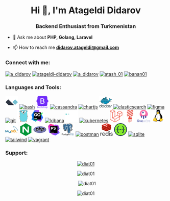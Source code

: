 <h1 align="center">Hi 👋, I'm Atageldi Didarov</h1>
<h3 align="center">Backend Enthusiast from Turkmenistan</h3>

- 💬 Ask me about **PHP, Golang, Laravel**

- 📫 How to reach me **didarov.atageldi@gmail.com**

<h3 align="left">Connect with me:</h3>
<p align="left">
<a href="https://twitter.com/a_didarov" target="blank"><img align="center" src="https://raw.githubusercontent.com/rahuldkjain/github-profile-readme-generator/master/src/images/icons/Social/twitter.svg" alt="a_didarov" height="30" width="40"/></a>
<a href="https://linkedin.com/in/atageldi-didarov" target="blank"><img align="center" src="https://raw.githubusercontent.com/rahuldkjain/github-profile-readme-generator/master/src/images/icons/Social/linked-in-alt.svg" alt="atageldi-didarov" height="30" width="40"/></a>
<a href="https://instagram.com/a_didarov" target="blank"><img align="center" src="https://raw.githubusercontent.com/rahuldkjain/github-profile-readme-generator/master/src/images/icons/Social/instagram.svg" alt="a_didarov" height="30" width="40"/></a>
<a href="https://www.hackerrank.com/atash_01" target="blank"><img align="center" src="https://raw.githubusercontent.com/rahuldkjain/github-profile-readme-generator/master/src/images/icons/Social/hackerrank.svg" alt="atash_01" height="30" width="40"/></a>
<a href="https://codeforces.com/profile/banan01" target="blank"><img align="center" src="https://raw.githubusercontent.com/rahuldkjain/github-profile-readme-generator/master/src/images/icons/Social/codeforces.svg" alt="banan01" height="30" width="40"/></a>
</p>

<h3 align="left">Languages and Tools:</h3>
<p align="left">
<a href="https://alpinejs.dev" target="_blank" rel="noreferrer"><img src="https://raw.githubusercontent.com/devicons/devicon/master/icons/alpinejs/alpinejs-original.svg" alt="alpinejs" width="40" height="40"/></a>
<a href="https://www.gnu.org/software/bash" target="_blank" rel="noreferrer"><img src="https://www.vectorlogo.zone/logos/gnu_bash/gnu_bash-icon.svg" alt="bash" width="40" height="40"/></a>
<a href="https://getbootstrap.com" target="_blank" rel="noreferrer"><img src="https://raw.githubusercontent.com/devicons/devicon/master/icons/bootstrap/bootstrap-plain-wordmark.svg" alt="bootstrap" width="40" height="40"/></a>
<a href="https://cassandra.apache.org" target="_blank" rel="noreferrer"><img src="https://www.vectorlogo.zone/logos/apache_cassandra/apache_cassandra-icon.svg" alt="cassandra" width="40" height="40"/></a>
<a href="https://www.chartjs.org" target="_blank" rel="noreferrer"><img src="https://www.chartjs.org/media/logo-title.svg" alt="chartjs" width="40" height="40"/></a>
<a href="https://www.docker.com" target="_blank" rel="noreferrer"><img src="https://raw.githubusercontent.com/devicons/devicon/master/icons/docker/docker-original-wordmark.svg" alt="docker" width="40" height="40"/></a>
<a href="https://www.elastic.co" target="_blank" rel="noreferrer"><img src="https://www.vectorlogo.zone/logos/elastic/elastic-icon.svg" alt="elasticsearch" width="40" height="40"/></a>
<a href="https://www.figma.com" target="_blank" rel="noreferrer"><img src="https://www.vectorlogo.zone/logos/figma/figma-icon.svg" alt="figma" width="40" height="40"/></a>
<a href="https://git-scm.com" target="_blank" rel="noreferrer"><img src="https://www.vectorlogo.zone/logos/git-scm/git-scm-icon.svg" alt="git" width="40" height="40"/></a>
<a href="https://golang.org" target="_blank" rel="noreferrer"><img src="https://raw.githubusercontent.com/devicons/devicon/master/icons/go/go-original.svg" alt="go" width="40" height="40"/></a>
<a href="https://www.jetbrains.com/go" target="_blank" rel="noreferrer"><img src="https://raw.githubusercontent.com/devicons/devicon/master/icons/goland/goland-original.svg" alt="goland" width="40" height="40"/></a>
<a href="https://www.elastic.co/kibana" target="_blank" rel="noreferrer"><img src="https://www.vectorlogo.zone/logos/elasticco_kibana/elasticco_kibana-icon.svg" alt="kibana" width="40" height="40"/></a>
<a href="https://grpc.io" target="_blank" rel="noreferrer"><img src="https://raw.githubusercontent.com/devicons/devicon/master/icons/grpc/grpc-original.svg" alt="grpc" width="40" height="40"/></a>
<a href="https://kubernetes.io" target="_blank" rel="noreferrer"><img src="https://www.vectorlogo.zone/logos/kubernetes/kubernetes-icon.svg" alt="kubernetes" width="40" height="40"/></a>
<a href="https://laravel.com" target="_blank" rel="noreferrer"><img src="https://raw.githubusercontent.com/devicons/devicon/master/icons/laravel/laravel-original.svg" alt="laravel" width="40" height="40"/></a>
<a href="https://lumen.laravel.com" target="_blank" rel="noreferrer"><img src="https://raw.githubusercontent.com/devicons/devicon/master/icons/lumen/lumen-original.svg" alt="lumen" width="40" height="40"/></a>
<a href="https://livewire.laravel.com" target="_blank" rel="noreferrer"><img src="https://raw.githubusercontent.com/devicons/devicon/master/icons/livewire/livewire-original-wordmark.svg" alt="livewire" width="40" height="40"/></a>
<a href="https://www.linux.org" target="_blank" rel="noreferrer"><img src="https://raw.githubusercontent.com/devicons/devicon/master/icons/linux/linux-original.svg" alt="linux" width="40" height="40"/></a>
<a href="https://www.mysql.com" target="_blank" rel="noreferrer"><img src="https://raw.githubusercontent.com/devicons/devicon/master/icons/mysql/mysql-original-wordmark.svg" alt="mysql" width="40" height="40"/></a>
<a href="https://www.nginx.com" target="_blank" rel="noreferrer"><img src="https://raw.githubusercontent.com/devicons/devicon/master/icons/nginx/nginx-original.svg" alt="nginx" width="40" height="40"/></a>
<a href="https://www.php.net" target="_blank" rel="noreferrer"><img src="https://raw.githubusercontent.com/devicons/devicon/master/icons/php/php-original.svg" alt="php" width="40" height="40"/></a>
<a href="https://www.jetbrains.com/phpstorm" target="_blank" rel="noreferrer"><img src="https://raw.githubusercontent.com/devicons/devicon/master/icons/phpstorm/phpstorm-original.svg" alt="phpstorm" width="40" height="40"/></a>
<a href="https://www.postgresql.org" target="_blank" rel="noreferrer"><img src="https://raw.githubusercontent.com/devicons/devicon/master/icons/postgresql/postgresql-original-wordmark.svg" alt="postgresql" width="40" height="40"/></a>
<a href="https://postman.com" target="_blank" rel="noreferrer"><img src="https://www.vectorlogo.zone/logos/getpostman/getpostman-icon.svg" alt="postman" width="40" height="40"/></a>
<a href="https://redis.io" target="_blank" rel="noreferrer"><img src="https://raw.githubusercontent.com/devicons/devicon/master/icons/redis/redis-original-wordmark.svg" alt="redis" width="40" height="40"/></a>
<a href="https://swagger.io" target="_blank" rel="noreferrer"><img src="https://raw.githubusercontent.com/devicons/devicon/master/icons/swagger/swagger-original.svg" alt="swagger" width="40" height="40"/></a>
<a href="https://www.sqlite.org" target="_blank" rel="noreferrer"><img src="https://www.vectorlogo.zone/logos/sqlite/sqlite-icon.svg" alt="sqlite" width="40" height="40"/></a>
<a href="https://tailwindcss.com" target="_blank" rel="noreferrer"><img src="https://www.vectorlogo.zone/logos/tailwindcss/tailwindcss-icon.svg" alt="tailwind" width="40" height="40"/></a>
<a href="https://www.vagrantup.com" target="_blank" rel="noreferrer"><img src="https://www.vectorlogo.zone/logos/vagrantup/vagrantup-icon.svg" alt="vagrant" width="40" height="40"/></a>
</p>

<h3 align="left">Support:</h3>
<p align="center">
<a href="https://www.buymeacoffee.com/diat01"><img src="https://cdn.buymeacoffee.com/buttons/v2/default-yellow.png" height="50" width="210" alt="diat01"/></a>
</p>

<p align="center">
<img src="https://github-readme-stats.vercel.app/api/top-langs?username=diat01&show_icons=true&locale=en&layout=compact" alt="diat01"/>
</p>

<p align="center">
&nbsp;
<img src="https://github-readme-stats.vercel.app/api?username=diat01&show_icons=true&locale=en" alt="diat01"/>
</p>

<p align="center">
<img src="https://github-readme-streak-stats.herokuapp.com/?user=diat01&" alt="diat01"/>
</p>

